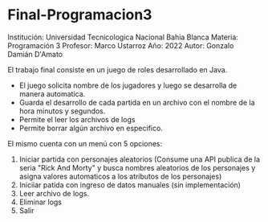 # Final-Programacion3

Institución: Universidad Tecnicologica Nacional Bahia Blanca
Materia: Programación 3
Profesor: Marco Ustarroz
Año: 2022
Autor: Gonzalo Damián D'Amato

El trabajo final consiste en un juego de roles desarrollado en Java.
- El juego solicita nombre de los jugadores y luego se desarrolla de manera automatica. 
- Guarda el desarrollo de cada partida en un archivo con el nombre de la hora minutos y segundos.
- Permite el leer los archivos de logs
- Permite borrar algún archivo en especifico.
  
El mismo cuenta con un menú con 5 opciones:
1. Iniciar partida con personajes aleatorios (Consume una API publica de la seria "Rick And Morty" y busca nombres aleatorios de los personajes y asigna valores automaticos a los atributos de los personajes)
2. Iniciiar patida con ingreso de datos manuales (sin implementación)
3. Leer archivo de logs. 
4. Eliminar logs
5. Salir

